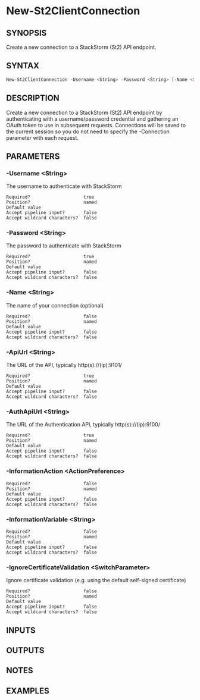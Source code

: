 ﻿New-St2ClientConnection
===================

## SYNOPSIS
Create a new connection to a StackStorm (St2) API endpoint.

## SYNTAX
```powershell
New-St2ClientConnection -Username <String> -Password <String> [-Name <String>] -ApiUrl <String> -AuthApiUrl <String> [-IgnoreCertificateValidation [<SwitchParameter>]] [-InformationAction <ActionPreference>] [-InformationVariable <String>] [<CommonParameters>]
```

## DESCRIPTION
Create a new connection to a StackStorm (St2) API endpoint by authenticating with a username/password credential and gathering an OAuth token to use in subsequent requests. Connections will be saved to the current session so you do not need to specify the -Connection parameter with each request.

## PARAMETERS
### -Username &lt;String&gt;
The username to authenticate with StackStorm
```
Required?                    true
Position?                    named
Default value
Accept pipeline input?       false
Accept wildcard characters?  false
```
 
### -Password &lt;String&gt;
The password to authenticate with StackStorm
```
Required?                    true
Position?                    named
Default value
Accept pipeline input?       false
Accept wildcard characters?  false
```
 
### -Name &lt;String&gt;
The name of your connection (optional)
```
Required?                    false
Position?                    named
Default value
Accept pipeline input?       false
Accept wildcard characters?  false
```
 
### -ApiUrl &lt;String&gt;
The URL of the API, typically http(s)://(ip):9101/
```
Required?                    true
Position?                    named
Default value
Accept pipeline input?       false
Accept wildcard characters?  false
```
 
### -AuthApiUrl &lt;String&gt;
The URL of the Authentication API, typically http(s)://(ip):9100/
```
Required?                    true
Position?                    named
Default value
Accept pipeline input?       false
Accept wildcard characters?  false
```
 
### -InformationAction &lt;ActionPreference&gt;

```
Required?                    false
Position?                    named
Default value
Accept pipeline input?       false
Accept wildcard characters?  false
```
 
### -InformationVariable &lt;String&gt;

```
Required?                    false
Position?                    named
Default value
Accept pipeline input?       false
Accept wildcard characters?  false
```
 
### -IgnoreCertificateValidation &lt;SwitchParameter&gt;
Ignore certificate validation (e.g. using the default self-signed certificate)
```
Required?                    false
Position?                    named
Default value
Accept pipeline input?       false
Accept wildcard characters?  false
```

## INPUTS


## OUTPUTS


## NOTES


## EXAMPLES
